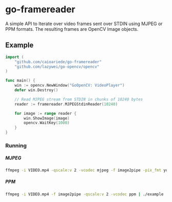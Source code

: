 # go-framereader
A simple API to Iterate over video frames sent over STDIN using MJPEG or PPM formats. The resulting frames are OpenCV Image objects.

## Example
```go
import (
    "github.com/caioariede/go-framereader"
    "github.com/lazywei/go-opencv/opencv"
)

func main() {
    win := opencv.NewWindow("GoOpenCV: VideoPlayer")
    defer win.Destroy()

    // Read MJPEG stream from STDIN in chunks of 10240 bytes
    reader := framereader.MJPEGStdinReader(10240)

    for image := range reader {
        win.ShowImage(image)
        opencv.WaitKey(1000)
    }
}
```

### Running

##### MJPEG
```bash
ffmpeg -i VIDEO.mp4 -qscale:v 2 -vcodec mjpeg -f image2pipe -pix_fmt yuvj420p - | ./example
```
##### PPM

```bash
ffmpeg -i VIDEO.mp4 -f image2pipe -qscale:v 2 -vcodec ppm | ./example
```
